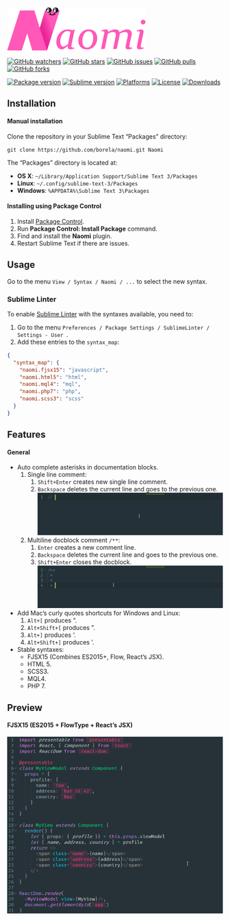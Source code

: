 [![Naomi](art/logo.png)][naomi]

[![GitHub watchers](https://img.shields.io/github/watchers/borela/naomi.svg?style=social)][watchers]
[![GitHub stars](https://img.shields.io/github/stars/borela/naomi.svg?style=social)][stars]
[![GitHub issues](https://img.shields.io/github/issues/borela/naomi.svg?style=social)][issues]
[![GitHub pulls](https://img.shields.io/github/issues-pr/borela/naomi.svg?style=social)][pulls]
[![GitHub forks](https://img.shields.io/github/forks/borela/naomi.svg?style=social)][forks]

[![Package version](https://img.shields.io/github/release/borela/naomi.svg?style=flat-square)][naomi]
[![Sublime version](https://img.shields.io/badge/sublime-%E2%89%A53126-orange.svg?style=flat-square)][sublime]
[![Platforms](https://img.shields.io/badge/platforms-Windows%20%7C%20Linux%20%7C%20OSX-bcaaa4.svg?style=flat-square)][naomi]
[![License](https://img.shields.io/badge/license-Apache%202.0%20%7C%20BSD%20%7C%20MIT-ba68c8.svg?style=flat-square)][naomi]
[![Downloads](https://img.shields.io/packagecontrol/dt/Naomi.svg?style=flat-square)][package-control]

## Installation

#### Manual installation

Clone the repository in your Sublime Text “Packages” directory:

    git clone https://github.com/borela/naomi.git Naomi

The “Packages” directory is located at:

* **OS X**: `~/Library/Application Support/Sublime Text 3/Packages`
* **Linux**: `~/.config/sublime-text-3/Packages`
* **Windows**: `%APPDATA%\Sublime Text 3\Packages`

#### Installing using Package Control

1. Install [Package Control](https://packagecontrol.io/installation).
2. Run **Package Control: Install Package** command.
3. Find and install the **Naomi** plugin.
4. Restart Sublime Text if there are issues.

## Usage

Go to the menu `View / Syntax / Naomi / ...` to select the new syntax.

### Sublime Linter

To enable [Sublime Linter][sublimeLinter] with the syntaxes available, you need to:

1. Go to the menu `Preferences / Package Settings / SublimeLinter / Settings - User `.
2. Add these entries to the `syntax_map`:

```JSON
{
  "syntax_map": {
    "naomi.fjsx15": "javascript",
    "naomi.html5": "html",
    "naomi.mql4": "mql",
    "naomi.php7": "php",
    "naomi.scss3": "scss"
  }
}
```

## Features

#### General

* Auto complete asterisks in documentation blocks.
  1. Single line comment:
     1. `Shift+Enter` creates new single line comment.
     2. `Backspace` deletes the current line and goes to the previous one.
        ![Single line docblock preview](preview/single-line.gif)
  2. Multiline docblock comment `/**`:
     1. `Enter` creates a new comment line.
     2. `Backspace` deletes the current line and goes to the previous one.
     3. `Shift+Enter` closes the docblock.
        ![Multline line docblock preview](preview/multiline.gif)
* Add Mac’s curly quotes shortcuts for Windows and Linux:
  1. `Alt+[` produces “.
  2. `Alt+Shift+[` produces ”.
  3. `Alt+]` produces ‘.
  4. `Alt+Shift+]` produces ’.
* Stable syntaxes:
  * FJSX15 (Combines ES2015+, Flow, React’s JSX).
  * HTML 5.
  * SCSS3.
  * MQL4.
  * PHP 7.

## Preview

#### FJSX15 (ES2015 + FlowType + React’s JSX)

![Candyman FJSX15 preview](preview/fjsx15/candyman.png)

[candyman]: schemes/candyman
[package-control]: //packagecontrol.io/packages/Naomi
[sublime]: //www.sublimetext.com
[naomi]: //github.com/borela/naomi
[issues]: //github.com/borela/naomi/issues
[pulls]: //github.com/borela/naomi/pulls
[stars]: //github.com/borela/naomi/stargazers
[watchers]: //github.com/borela/naomi/watchers
[forks]: //github.com/borela/naomi/network/members
[sublimeLinter]: //github.com/SublimeLinter/SublimeLinter3
